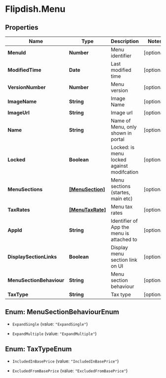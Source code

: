 # Flipdish.Menu

## Properties

Name | Type | Description | Notes
------------ | ------------- | ------------- | -------------
**MenuId** | **Number** | Menu identifier | [optional] 
**ModifiedTime** | **Date** | Last modified time | [optional] 
**VersionNumber** | **Number** | Menu version | [optional] 
**ImageName** | **String** | Image Name | [optional] 
**ImageUrl** | **String** | Image url | [optional] 
**Name** | **String** | Name of Menu, only shown in portal | [optional] 
**Locked** | **Boolean** | Locked: is menu locked against modifcation | [optional] 
**MenuSections** | [**[MenuSection]**](MenuSection.md) | Menu sections (startes, main etc) | [optional] 
**TaxRates** | [**[MenuTaxRate]**](MenuTaxRate.md) | Menu tax rates | [optional] 
**AppId** | **String** | Identifier of App the menu is attached to | [optional] 
**DisplaySectionLinks** | **Boolean** | Display menu section link on UI | [optional] 
**MenuSectionBehaviour** | **String** | Menu section behaviour | [optional] 
**TaxType** | **String** | Tax type | [optional] 



## Enum: MenuSectionBehaviourEnum


* `ExpandSingle` (value: `"ExpandSingle"`)

* `ExpandMultiple` (value: `"ExpandMultiple"`)





## Enum: TaxTypeEnum


* `IncludedInBasePrice` (value: `"IncludedInBasePrice"`)

* `ExcludedFromBasePrice` (value: `"ExcludedFromBasePrice"`)




